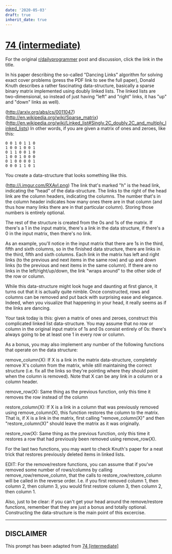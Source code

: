 ```yaml
---
date: '2020-05-03'
draft: true
inherit_date: true
---
```


# [74 (intermediate)](https://www.reddit.com/r/dailyprogrammer/comments/wa10w/792012_challenge_74_intermediate/)

For the original [r/dailyprogrammer](https://www.reddit.com/r/dailyprogrammer/) post and discussion, click the link in the title.

In his paper describing the so-called "Dancing Links" algorithm for solving exact cover problems (press the PDF link to see the full paper), Donald Knuth describes a rather fascinating data-structure, basically a sparse binary matrix implemented using doubly linked lists. The linked lists are two-dimensional, so instead of just having "left" and "right" links, it has "up" and "down" links as well). 

(http://arxiv.org/abs/cs/0011047)
(http://en.wikipedia.org/wiki/Sparse_matrix)
(http://en.wikipedia.org/wiki/Linked_list#Singly.2C_doubly.2C_and_multiply_linked_lists)
In other words, if you are given a matrix of ones and zeroes, like this:


```
0 0 1 0 1 1 0
1 0 0 1 0 0 1
0 1 1 0 0 1 0
1 0 0 1 0 0 0
0 1 0 0 0 0 1
0 0 0 1 1 0 1
```
You create a data-structure that looks something like this. 

(http://i.imgur.com/RXAvI.png)
The link that's marked "h" is the head link, indicating the "head" of the data-structure. The links to the right of the head link are the column headers, indicating the columns. The number that's in the column header indicates how many ones there are in that column (and thus how many links there are in that particular column). Storing those numbers is entirely optional.

The rest of the structure is created from the 0s and 1s of the matrix. If there's a 1 in the input matrix, there's a link in the data structure, if there's a 0 in the input matrix, then there's no link. 

As an example, you'll notice in the input matrix that there are 1s in the third, fifth and sixth columns, so in the finished data structure, there are links in the third, fifth and sixth columns. Each link in the matrix has left and right links (to the previous and next items in the same row) and up and down links (to the previous and next items in the same column). If there are no links in the left/right/up/down, the link "wraps around" to the other side of the row or column.

While this data-structure might look huge and daunting at first glance, it turns out that it is actually quite nimble. Once constructed, rows and columns can be removed and put back with surprising ease and elegance. Indeed, when you visualize that happening in your head, it really seems as if the links are dancing.

Your task today is this: given a matrix of ones and zeroes, construct this complicated linked list data-structure. You may assume that no row or column in the original input matrix of 1s and 0s consist entirely of 0s: there's always going to be at least one 1 in every row or column.

As a bonus, you may also implement any number of the following functions that operate on the data structure:

remove_column(X): If X is a link in the matrix data-structure, completely remove X's column from the matrix, while still maintaining the correct structure (i.e. fix all the links so they're pointing where they should point when the column is removed). Note that X can be any link in a column or a column header.

remove_row(X): Same thing as the previous function, only this time it removes the row instead of the column

restore_column(X): If X is a link in a column that was previously removed using remove_column(X), this function restores the column to the matrix. That is, if X is a link in the matrix, first calling "remove_column(X)" and then "restore_column(X)" should leave the matrix as it was originally.

restore_row(X): Same thing as the previous function, only this time it restores a row that had previously been removed using remove_row(X).

For the last two functions, you may want to check Knuth's paper for a neat trick that restores previously deleted items in linked lists. 

EDIT: For the remove/restore functions, you can assume that if you've removed some number of rows/columns by calling remove_row/remove_column, that the calls to restore_row/restore_column will be called in the reverse order. I.e. if you first removed column 1, then column 2, then column 3, you would first restore column 3, then column 2, then column 1.

Also, just to be clear: if you can't get your head around the remove/restore functions, remember that they are just a bonus and totally optional. Constructing the data-structure is the main point of this excercise. 


----
## **DISCLAIMER**
This prompt has been adapted from [74 [intermediate]](https://www.reddit.com/r/dailyprogrammer/comments/wa10w/792012_challenge_74_intermediate/
)
